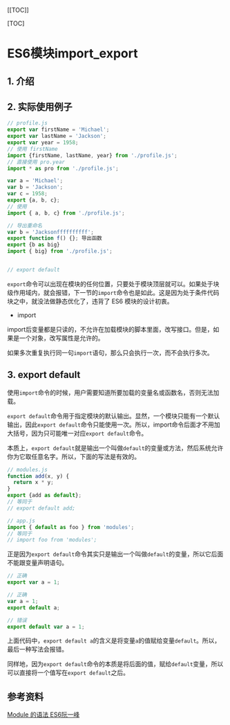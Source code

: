 [[TOC]]

[TOC]

# ES6模块import_export

## 1. 介绍



## 2. 实际使用例子



```javascript
// profile.js
export var firstName = 'Michael';
export var lastName = 'Jackson';
export var year = 1958;
// 使用 firstName
import {firstName, lastName, year} from './profile.js';
// 直接使用 pro.year 
import * as pro from './profile.js';

var a = 'Michael';
var b = 'Jackson';
var c = 1958;
export {a, b, c};
// 使用
import { a, b, c} from './profile.js';

// 导出重命名
var b = 'Jacksonffffffffff';
export function f() {};	导出函数
export {b as big}
import { big} from './profile.js';


// export default

```

`export`命令可以出现在模块的任何位置，只要处于模块顶层就可以。如果处于块级作用域内，就会报错，下一节的`import`命令也是如此。这是因为处于条件代码块之中，就没法做静态优化了，违背了 ES6 模块的设计初衷。



- import

import后变量都是只读的，不允许在加载模块的脚本里面，改写接口。但是，如果是一个对象，改写属性是允许的。

如果多次重复执行同一句`import`语句，那么只会执行一次，而不会执行多次。



## 3. export default

使用`import`命令的时候，用户需要知道所要加载的变量名或函数名，否则无法加载。

`export default`命令用于指定模块的默认输出。显然，一个模块只能有一个默认输出，因此`export default`命令只能使用一次。所以，import命令后面才不用加大括号，因为只可能唯一对应`export default`命令。

本质上，`export default`就是输出一个叫做`default`的变量或方法，然后系统允许你为它取任意名字。所以，下面的写法是有效的。

```javascript
// modules.js
function add(x, y) {
  return x * y;
}
export {add as default};
// 等同于
// export default add;

// app.js
import { default as foo } from 'modules';
// 等同于
// import foo from 'modules';
```

正是因为`export default`命令其实只是输出一个叫做`default`的变量，所以它后面不能跟变量声明语句。

```javascript
// 正确
export var a = 1;

// 正确
var a = 1;
export default a;

// 错误
export default var a = 1;
```

上面代码中，`export default a`的含义是将变量`a`的值赋给变量`default`。所以，最后一种写法会报错。

同样地，因为`export default`命令的本质是将后面的值，赋给`default`变量，所以可以直接将一个值写在`export default`之后。





## 参考资料

[Module 的语法 ES6阮一峰](http://es6.ruanyifeng.com/#docs/module)

